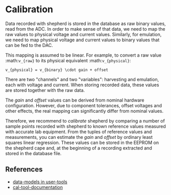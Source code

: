 # Calibration

Data recorded with shepherd is stored in the database as raw binary values, read from the ADC.
In order to make sense of that data, we need to map the raw values to physical voltage and current values.
Similarly, for emulation, we need to map physical voltage and current values to binary values that can be fed to the DAC.

This mapping is assumed to be linear.
For example, to convert a raw value :math:`v_{raw}` to its physical equivalent :math:`v_{physical}`:

```{math}
v_{physical} = v_{binary} \cdot gain + offset
```

There are two "channels" and two "variables": harvesting and emulation, each with voltage and current.
When storing recorded data, these values are stored together with the raw data.

The *gain* and *offset* values can be derived from nominal hardware configuration.
However, due to component tolerances, offset voltages and other effects, the real mapping can significantly differ from nominal values.

Therefore, we recommend to *calibrate* shepherd by comparing a number of sample points recorded with shepherd to known reference values measured with accurate lab equipment.
From the tuples of reference values and measurements, you can estimate the *gain* and *offset* by ordinary least squares linear regression.
These values can be stored in the EEPROM on the shepherd cape and, at the beginning of a recording extracted and stored in the database file.

## References

- [data-models in user-tools](https://github.com/nes-lab/shepherd-tools/blob/main/shepherd_core/shepherd_core/data_models/base/calibration.py)
- [cal-tool-documentation](../external/readme_cal.md)
